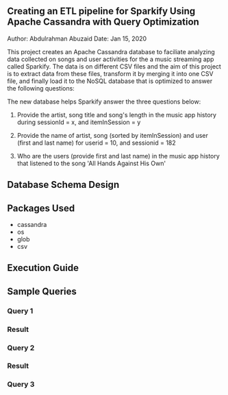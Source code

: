 ## Creating an ETL pipeline for Sparkify Using Apache Cassandra with Query Optimization
Author: Abdulrahman Abuzaid
Date: Jan 15, 2020

This project creates an Apache Cassandra database to faciliate analyzing data collected on songs
and user activities for the a music streaming app called Sparkify. The data is on different CSV files
and the aim of this project is to extract data from these files, transform it by merging it into one CSV file, 
and finally load it to the NoSQL database that is optimized to answer the following questions:

The new database helps Sparkify answer the three questions below:
1. Provide the artist, song title and song's length in the music app history during sessionId = x, and itemInSession = y

2. Provide the name of artist, song (sorted by itemInSession) and user (first and last name) for userid = 10, and sessionid = 182

3. Who are the users (provide first and last name) in the music app history that listened to the song 'All Hands Against His Own'

 
## Database Schema Design


## Packages Used
 - cassandra
 - os
 - glob
 - csv
 
## Execution Guide


## Sample Queries
### Query 1


### Result



### Query 2



### Result



### Query 3


